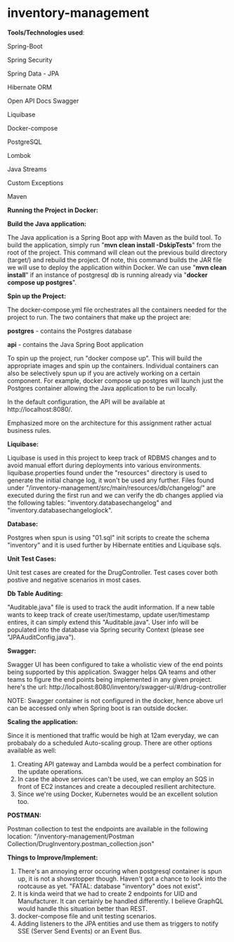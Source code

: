# inventory-management

**Tools/Technologies used**:

Spring-Boot

Spring Security

Spring Data - JPA

Hibernate ORM

Open API Docs Swagger

Liquibase

Docker-compose

PostgreSQL

Lombok

Java Streams

Custom Exceptions

Maven



**Running the Project in Docker:**

**Build the Java application:**

The Java application is a Spring Boot app with Maven as the build tool. To build the application, simply run "**mvn clean install -DskipTests**" from the root of the project. This command will clean out the previous build directory (target/) and rebuild the project. Of note, this command builds the JAR file we will use to deploy the application within Docker. We can use "**mvn clean install**" if an instance of postgresql db is running already via "**docker compose up postgres**".

**Spin up the Project:**

The docker-compose.yml file orchestrates all the containers needed for the project to run. The two containers that make up the project are:

**postgres** - contains the Postgres database

**api** - contains the Java Spring Boot application

To spin up the project, run "docker compose up". This will build the appropriate images and spin up the containers. Individual containers can also be selectively spun up if you are actively working on a certain component. For example, docker compose up postgres will launch just the Postgres container allowing the Java application to be run locally.

In the default configuration, the API will be available at http://localhost:8080/.

Emphasized more on the architecture for this assignment rather actual business rules.

**Liquibase:**

Liquibase is used in this project to keep track of RDBMS changes and to avoid manual effort during deployments into various environments. liquibase.properties found under the "resources" directory is used to generate the initial change log, it won't be used any further. Files found under "/inventory-management/src/main/resources/db/changelog/" are executed during the first run and we can verify the db changes applied via the following tables: "inventory.databasechangelog" and "inventory.databasechangeloglock".


**Database:**

Postgres when spun is using "01.sql" init scripts to create the schema "inventory" and it is used further by Hibernate entities and Liquibase sqls.


**Unit Test Cases:**

Unit test cases are created for the DrugController. Test cases cover both postive and negative scenarios in most cases.


**Db Table Auditing:** 

"Auditable.java" file is used to track the audit information. If a new table wants to keep track of create user/timestamp, update user/timestamp entires, it can simply extend this "Auditable.java". User info will be populated into the database via Spring security Context (please see "JPAAuditConfig.java").


**Swagger:**

Swagger UI has been configured to take a wholistic view of the end points being supported by this application. Swagger helps QA teams and other teams to figure the end points being implemented in any given project. here's the url: http://localhost:8080/inventory/swagger-ui/#/drug-controller 

NOTE: Swagger container is not configured in the docker, hence above url can be accessed only when Spring boot is ran outside docker.


**Scaling the application:**

Since it is mentioned that traffic would be high at 12am everyday, we can probabaly do a scheduled Auto-scaling group. There are other options available as well:
1. Creating API gateway and Lambda would be a perfect combination for the update operations.
2. In case the above services can't be used, we can employ an SQS in front of EC2 instances and create a decoupled resilient architecture.
3. Since we're using Docker, Kubernetes would be an excellent solution too.


**POSTMAN:**

Postman collection to test the endpoints are available in the following location: "/inventory-management/Postman Collection/DrugInventory.postman_collection.json"


**Things to Improve/Implement:**

1. There's an annoying error occuring when postgresql container is spun up, it is not a showstopper though. Haven't got a chance to look into the rootcause as yet. "FATAL:  database "inventory" does not exist".
2. It is kinda weird that we had to create 2 endpoints for UID and Manufacturer. It can certainly be handled differently. I believe GraphQL would handle this situation better than REST.
3. docker-compose file and unit testing scenarios.
4. Adding listeners to the JPA entities and use them as triggers to notify SSE (Server Send Events) or an Event Bus.
